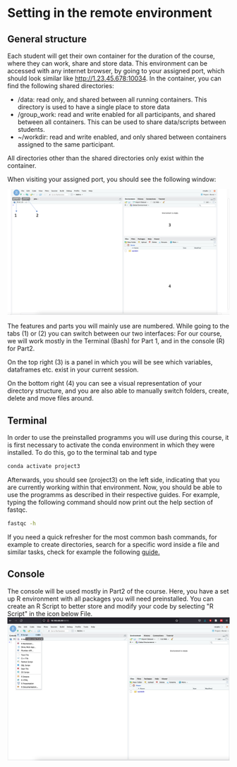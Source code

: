 # Setting in the remote environment


## General structure

Each student will get their own container for the duration of the course, where they can work, share and store data. 
This environment can be accessed with any internet browser, by going to your assigned port, which should look similar like http://1.23.45.678:10034.
In the container, you can find the following shared directories:

- /data: read only, and shared between all running containers. This directory is used to have a single place to store data
- /group_work: read and write enabled for all participants, and shared between all containers. This can be used to share data/scripts between students.
- ~/workdir: read and write enabled, and only shared between containers assigned to the same participant.
    
All directories other than the shared directories only exist within the container.

When visiting your assigned port, you should see the following window:

![](../assets/images/Project3/Fig1.png)

The features and parts you will mainly use are numbered. While going to the tabs (1) or (2) you can switch between our two interfaces: 
For our course, we will work mostly in the Terminal (Bash) for Part 1, and in the console (R) for Part2.

On the top right (3) is a panel in which you will be see which variables, dataframes etc. exist in your current session.

On the bottom right (4) you can see a visual representation of your directory structure, and you are also able to manually switch folders, create, delete and move files around. 



## Terminal

In order to use the preinstalled programms you will use during this course, it is first necessary to activate the conda environment in which they were installed.
To do this, go to the terminal tab and type 

```bash
conda activate project3
```
Afterwards, you should see (project3) on the left side, indicating that you are currently working within that environment. Now, you should be able to use the programms as described in their respective guides. For example, typing the following command should now print out the help section of fastqc.
```bash
fastqc -h 
```
If you need a quick refresher for the most common bash commands, for example to create directories, search for a specific word inside a file and similar tasks, check for example the following [guide.](https://www.educative.io/blog/bash-shell-command-cheat-sheet)



## Console

The console will be used mostly in Part2 of the course. Here, you have a set up R environment with all packages you will need preinstalled. 
You can create an R Script to better store and modify your code by selecting "R Script" in the icon below File.
![](../assets/images/Project3/Fig2.png)



